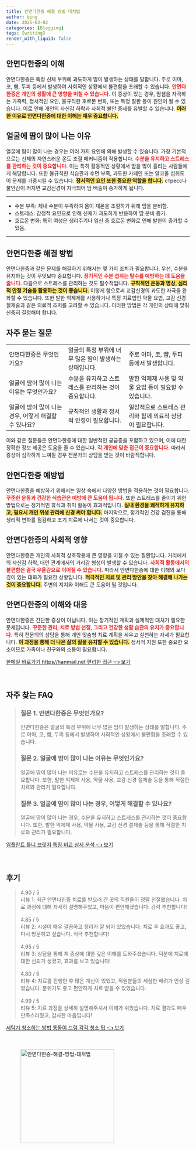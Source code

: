 ```yaml
---
title: 안면다한증 해결 방법 대처법
author: bing
date: 2025-02-02
categories: [Blogging]
tags: [writing]
render_with_liquid: false
---
```



<h2 id='안면다한증_이해'>안면다한증의 이해</h2>

<p>안면다한증은 특정 신체 부위에 과도하게 땀이 발생하는 상태를 말합니다. 주로 이마, 코, 뺨, 두피 등에서 발생하여 사회적인 상황에서 불편함을 초래할 수 있습니다. <b><span style="color: #ee2323;">안면다한증은 개인의 생활에 큰 영향을 미칠 수 있습니다.</span></b> 이 증상이 있는 경우, 땀샘을 자극하는 가족력, 정서적인 요인, 불규칙한 호르몬 변화, 또는 특정 질환 등이 원인이 될 수 있습니다. 이로 인해 개인의 자신감 하락과 사회적 불안 증세를 유발할 수 있습니다. <b><span style="background-color: #ffe066;">이러한 이유로 안면다한증에 대한 이해는 매우 중요합니다.</span></b></p>

<h2 id='얼굴_땀나는_이유'>얼굴에 땀이 많이 나는 이유</h2>

<p>얼굴에 땀이 많이 나는 경우는 여러 가지 요인에 의해 발생할 수 있습니다. 가장 기본적으로는 신체의 자연스러운 온도 조절 메커니즘이 작용합니다. <b><span style="color: #ee2323;">수분을 유지하고 스트레스를 관리하는 것이 중요합니다.</span></b> 이는 특히 활동적인 상황에서 땀을 많이 흘리는 사람들에게 해당합니다. 또한 불규칙한 식습관과 수면 부족, 과도한 카페인 또는 알코올 섭취도 이 문제를 가중시킬 수 있습니다. <b><span style="background-color: #ffe066;">정서적인 요인 또한 중요한 역할을 합니다.</span></b> стресс나 불안감이 커지면 교감신경이 자극되어 땀 배출이 증가하게 됩니다.</p>

<hr />

<ul>
    <li>수분 부족: 체내 수분이 부족하여 몸이 체온을 조절하기 위해 땀을 분비함.</li>
    <li>스트레스: 감정적 요인으로 인해 신체가 과도하게 반응하여 땀 분비 증가.</li>
    <li>호르몬 변화: 특히 여성은 생리주기나 임신 중 호르몬 변화로 인해 발한이 증가할 수 있음.</li>
</ul>

<hr />

<h2 id='안면다한증_해결방법'>안면다한증 해결 방법</h2>

<p>안면다한증과 같은 문제를 해결하기 위해서는 몇 가지 조치가 필요합니다. 우선, 수분을 유지하는 것이 무엇보다 중요합니다. <b><span style="color: #ee2323;">정기적인 수분 섭취는 탈수를 예방하는 데 도움을 줍니다.</span></b> 다음으로 스트레스를 관리하는 것도 필수적입니다. <b><span style="background-color: #ffe066;">규칙적인 운동과 명상, 심리적 안정 기술을 활용하는 것이 좋습니다.</span></b> 이렇게 함으로써 교감신경의 과도한 자극을 완화할 수 있습니다. 또한 발한 억제제를 사용하거나 특정 치료법인 약물 요법, 교감 신경 절제술과 같은 의료적 조치를 고려할 수 있습니다. 이러한 방법은 각 개인의 상태에 맞춰 신중히 결정해야 합니다.</p>

<h2 id='자주_묻는_질문'>자주 묻는 질문</h2>

<table>
    <tr>
        <td>안면다한증은 무엇인가요?</td>
        <td>얼굴의 특정 부위에 너무 많은 땀이 발생하는 상태입니다.</td>
        <td>주로 이마, 코, 뺨, 두피 등에서 발생합니다.</td>
    </tr>
    <tr>
        <td>얼굴에 땀이 많이 나는 이유는 무엇인가요?</td>
        <td>수분을 유지하고 스트레스를 관리하는 것이 중요합니다.</td>
        <td>발한 억제제 사용 및 약물 요법 등이 필요할 수 있습니다.</td>
    </tr>
    <tr>
        <td>얼굴에 땀이 많이 나는 경우, 어떻게 해결할 수 있나요?</td>
        <td>규칙적인 생활과 정서적 안정이 필요합니다.</td>
        <td>일상적으로 스트레스 관리와 함께 의료적 상담이 필요합니다.</td>
    </tr>
</table>

<p>이와 같은 질문들은 안면다한증에 대한 일반적인 궁금증을 포함하고 있으며, 이에 대한 정확한 정보 제공은 도움을 줄 수 있습니다. <b><span style="color: #ee2323;">각 개인에 맞춘 접근이 중요합니다.</span></b> 따라서 증상이 심각하게 느껴질 경우 전문가의 상담을 받는 것이 바람직합니다.</p>

<h2 id='안면다한증_예방법'>안면다한증 예방법</h2>

<p>안면다한증을 예방하기 위해서는 일상 속에서 다양한 방법을 적용하는 것이 필요합니다. <b><span style="color: #ee2323;">꾸준한 운동과 건강한 식습관은 예방에 큰 도움이 됩니다.</span></b> 또한 스트레스를 줄이기 위한 방법으로는 정기적인 휴식과 취미 활동이 효과적입니다. <b><span style="background-color: #ffe066;">실내 환경을 쾌적하게 유지하고, 필요시 개인 위생 관리에 신경 써야 합니다.</span></b> 마지막으로, 정기적인 건강 검진을 통해 생리적 변화를 점검하고 조기 치료에 나서는 것이 중요합니다.</p>

<h2 id='안면다한증_사회적_영향'>안면다한증의 사회적 영향</h2>

<p>안면다한증은 개인의 사회적 상호작용에 큰 영향을 미칠 수 있는 질환입니다. 거리에서의 자신감 하락, 대인 관계에서의 거리감 형성이 발생할 수 있습니다. <b><span style="color: #ee2323;">사회적 활동에서의 불편함은 결국 우울감으로 이어질 수 있습니다.</span></b> 따라서 안면다한증에 대한 이해와 보다 깊이 있는 대화가 필요한 상황입니다. <b><span style="background-color: #ffe066;">적극적인 치료 및 관리 방안을 찾아 해결해 나가는 것이 중요합니다.</span></b> 주변의 지지와 이해도 큰 도움이 될 것입니다.</p>

<h2 id='안면다한증_에_대한_이해'>안면다한증의 이해와 대응</h2>

<p>안면다한증은 간단한 증상이 아닙니다. 이는 장기적인 계획과 실제적인 대처가 필요한 문제입니다. <b><span style="color: #ee2323;">꾸준한 관리, 치료 방법 선정, 그리고 건강한 생활 습관의 유지가 중요합니다.</span></b> 특히 전문의의 상담을 통해 개인 맞춤형 치료 계획을 세우고 실천하는 자세가 필요합니다. <b><span style="background-color: #ffe066;">이 과정을 통해 더 나은 삶의 질을 유지할 수 있습니다.</span></b> 정서적 지원 또한 중요한 요소이므로 가족이나 친구와의 소통이 필요합니다.</p>


<p><a class="click-button" title="한메일 바로가기 https//hanmail.net 편리한 접근" href="https://adkhouse.github.io/posts/%ED%95%9C%EB%A9%94%EC%9D%BC-%EB%B0%94%EB%A1%9C%EA%B0%80%EA%B8%B0-httpshanmail.net-%ED%8E%B8%EB%A6%AC%ED%95%9C-%EC%A0%91%EA%B7%BC/" rel="dofollow">한메일 바로가기 https//hanmail.net 편리한 접근 👈 보기</a></p><br>
<h2 id='자주_찾는_FAQ'>자주 찾는 FAQ</h2>
<div itemscope="" itemtype="https://schema.org/FAQPage"> 
<blockquote> 
<div itemscope="" itemprop="mainEntity" itemtype="https://schema.org/Question"> 
<h3 itemprop="name">질문 1. 안면다한증은 무엇인가요?</h3> 
<div itemscope="" itemprop="acceptedAnswer" itemtype="https://schema.org/Answer"> 
<span itemprop="text"> 
<p>안면다한증은 얼굴의 특정 부위에 너무 많은 땀이 발생하는 상태를 말합니다. 주로 이마, 코, 뺨, 두피 등에서 발생하며 사회적인 상황에서 불편함을 초래할 수 있습니다.</p> 
</span> 
</div> 
</div> 
<div itemscope="" itemprop="mainEntity" itemtype="https://schema.org/Question"> 
<h3 itemprop="name">질문 2. 얼굴에 땀이 많이 나는 이유는 무엇인가요?</h3> 
<div itemscope="" itemprop="acceptedAnswer" itemtype="https://schema.org/Answer"> 
<span itemprop="text"> 
<p>얼굴에 땀이 많이 나는 이유로는 수분을 유지하고 스트레스를 관리하는 것이 중요합니다. 또한, 발한 억제제 사용, 약물 사용, 교감 신경 절제술 등을 통해 적절한 치료와 관리가 필요합니다.</p> 
</span> 
</div> 
</div> 
<div itemscope="" itemprop="mainEntity" itemtype="https://schema.org/Question"> 
<h3 itemprop="name">질문 3. 얼굴에 땀이 많이 나는 경우, 어떻게 해결할 수 있나요?</h3> 
<div itemscope="" itemprop="acceptedAnswer" itemtype="https://schema.org/Answer"> 
<span itemprop="text"> 
<p>얼굴에 땀이 많이 나는 경우, 수분을 유지하고 스트레스를 관리하는 것이 중요합니다. 또한, 발한 억제제 사용, 약물 사용, 교감 신경 절제술 등을 통해 적절한 치료와 관리가 필요합니다.</p> 
</span> 
</div> 
</div> 
</blockquote> 
</div>
<p><a class="click-button" title="임플란트 틀니 브릿지 특징 비교 상세 분석" href="https://adkhouse.github.io/posts/%EC%9E%84%ED%94%8C%EB%9E%80%ED%8A%B8-%ED%8B%80%EB%8B%88-%EB%B8%8C%EB%A6%BF%EC%A7%80-%ED%8A%B9%EC%A7%95-%EB%B9%84%EA%B5%90-%EC%83%81%EC%84%B8-%EB%B6%84%EC%84%9D/" rel="dofollow">임플란트 틀니 브릿지 특징 비교 상세 분석 👈 보기</a></p><br>
<h2 id='후기'>후기</h2>
<div itemscope itemtype="https://schema.org/Product">
  <blockquote>
  <div itemprop="review" itemscope itemtype="https://schema.org/Review">
      <div itemprop="reviewRating" itemscope itemtype="https://schema.org/Rating"> <span itemprop="ratingValue">4.90</span> / <span itemprop="bestRating">5</span> </div>
      <span itemprop="reviewBody">리뷰 1: 최근 안면다한증 치료를 받으러 간 곳의 직원들이 정말 친절했습니다. 치료 과정에 대해 자세히 설명해주었고, 마음이 편안해졌습니다. 강력 추천합니다!</span>
  </div>
  <br>
  <div itemprop="review" itemscope itemtype="https://schema.org/Review">
      <div itemprop="reviewRating" itemscope itemtype="https://schema.org/Rating"> <span itemprop="ratingValue">4.85</span> / <span itemprop="bestRating">5</span> </div>
      <span itemprop="reviewBody">리뷰 2: 시설이 매우 깔끔하고 정리가 잘 되어 있었습니다. 치료 후 효과도 좋고, 다시 방문하고 싶습니다. 적극 추천합니다!</span>
  </div>
  <br>
  <div itemprop="review" itemscope itemtype="https://schema.org/Review">
      <div itemprop="reviewRating" itemscope itemtype="https://schema.org/Rating"> <span itemprop="ratingValue">4.95</span> / <span itemprop="bestRating">5</span> </div>
      <span itemprop="reviewBody">리뷰 3: 상담을 통해 제 증상에 대한 깊은 이해를 도와주셨습니다. 덕분에 치료에 대한 신뢰가 생겼고, 효과를 보고 있습니다!</span>
  </div>
  <br>
  <div itemprop="review" itemscope itemtype="https://schema.org/Review">
      <div itemprop="reviewRating" itemscope itemtype="https://schema.org/Rating"> <span itemprop="ratingValue">4.80</span> / <span itemprop="bestRating">5</span> </div>
      <span itemprop="reviewBody">리뷰 4: 치료를 진행한 후 많은 개선이 있었고, 직원분들의 세심한 배려가 인상 깊었습니다. 분위기도 좋고 편안하게 치료 받을 수 있었습니다.</span>
  </div>
  <br>
  <div itemprop="review" itemscope itemtype="https://schema.org/Review">
      <div itemprop="reviewRating" itemscope itemtype="https://schema.org/Rating"> <span itemprop="ratingValue">4.99</span> / <span itemprop="bestRating">5</span> </div>
      <span itemprop="reviewBody">리뷰 5: 치료 과정을 상세히 설명해주셔서 이해가 쉬웠습니다. 치료 결과도 매우 만족스러웠고, 감사한 마음입니다!</span>
  </div>
  </blockquote>
</div>
<p><a class="click-button" title="세탁기 청소하는 방법 통돌이 드럼 각각 청소 팁" href="https://adkhouse.github.io/posts/%EC%84%B8%ED%83%81%EA%B8%B0-%EC%B2%AD%EC%86%8C%ED%95%98%EB%8A%94-%EB%B0%A9%EB%B2%95-%ED%86%B5%EB%8F%8C%EC%9D%B4-%EB%93%9C%EB%9F%BC-%EA%B0%81%EA%B0%81-%EC%B2%AD%EC%86%8C-%ED%8C%81/" rel="dofollow">세탁기 청소하는 방법 통돌이 드럼 각각 청소 팁 👈 보기</a></p><br>
<figure class="image"><img src="https://adkhouse.github.io/assets/img/thumbnail/안면다한증-해결-방법-대처법.webp" alt="안면다한증-해결-방법-대처법" width="256" height="256"></figure>